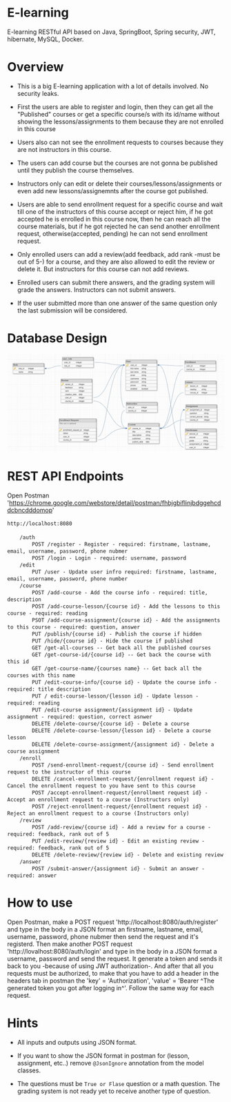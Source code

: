 # E-learning

E-learning RESTful API based on Java, SpringBoot, Spring security, JWT, hibernate, MySQL, Docker.

# Overview

- This is a big E-learning application with a lot of details involved. No security leaks. 

- First the users are able to register and login, then they can get all the "Published" courses or get a specific course/s with its id/name without showing the lessons/assignments to them because they are not enrolled in this course

- Users also can not see the enrollment requests to courses because they are not instructors in this course.

- The users can add course but the courses are not gonna be published until they publish the course themselves.

- Instructors only can edit or delete their courses/lessons/assignments or even add new lessons/assignemnts after the course got published.

- Users are able to send enrollment request for a specific course and wait till one of the instructors of this course accept or reject him, if he got accepted he is enrolled in this course now, then he can reach all the course materials, but if he got rejected he can send another enrollment request, otherwise(accepted, pending) he can not send enrollment request.

- Only enrolled users can add a review(add feedback, add rank -must be out of 5-) for a course, and they are also allowed to edit the review or delete it. But instructors for this course can not add reviews.

- Enrolled users can submit there answers, and the grading system will grade the answers. Instructors can not submit answers.

- If the user submitted more than one answer of the same question only the last submission will be considered.

# Database Design

![database design](https://github.com/KickItLikeShika/E-learning/blob/master/databasedesign.jpg)


# REST API Endpoints

Open Postman 'https://chrome.google.com/webstore/detail/postman/fhbjgbiflinjbdggehcddcbncdddomop'

	http://localhost:8080
		
		/auth
			POST /register - Register - required: firstname, lastname, email, username, password, phone nubmer
			POST /login - Login - required: username, password
		/edit
			PUT /user - Update user infro required: firstname, lastname, email, username, password, phone number
		/course
			POST /add-course - Add the course info - required: title, description
			POST /add-course-lesson/{course id} - Add the lessons to this course - required: reading
			PSOT /add-course-assignment/{course id} - Add the assignments to this course - required: question, answer
			PUT /publish/{course id} - Publish the course if hidden
			PUT /hide/{course id} - Hide the course if published
			GET /get-all-courses -- Get back all the published courses
			GET /get-course-id/{course id} -- Get back the course with this id
			GET /get-course-name/{courses name} -- Get back all the courses with this name
			PUT /edit-course-info/{course id} - Update the course info - required: title description
			PUT / edit-course-lesson/{lesson id} - Update lesson - required: reading
			PUT /edit-course assignment/{assignment id} - Update assignment - required: question, correct asnwer
			DELETE /delete-course/{course id} - Delete a course
			DELETE /delete-course-lesson/{lesson id} - Delete a course lesson
			DELETE /delete-course-assignment/{assignment id} - Delete a course assignment 
		/enroll
			POST /send-enrollment-request/{course id} - Send enrollment request to the instructor of this course
			DELETE /cancel-enrollment-request/{enrollment request id} - Cancel the enrollment request to you have sent to this course
			POST /accept-enrollment-request/{enrollment request id} - Accept an enrollment request to a course (Instructors only)
			POST /reject-enrollment-request/{enrollment request id} - Reject an enrollment request to a course (Instructors only)
		/review
			POST /add-review/{course id} - Add a review for a course - required: feedback, rank out of 5
			PUT /edit-review/{review id} - Edit an existing review - required: feedback, rank out of 5
			DELETE /delete-review/{review id} - Delete and existing review
		/answer
			POST /submit-answer/{assignment id} - Submit an answer - required: answer

# How to use 

Open Postman, make a POST request 'http://localhost:8080/auth/register' and type in the body in a JSON format an firstname, lastname, email, username, password, phone nubmer then send the request and it's registerd.
Then make another POST request 'http://lovalhost:8080/auth/login' and type in the body in a JSON format a username, password and send the request. It generate a token and sends it back to you -because of using JWT authorization-.
And after that all you requests must be authorized, to make that you have to add a header in the headers tab in postman the 'key' = 'Authorization', 'value' = 'Bearer ^The generated token you got after logging in^'.
Follow the same way for each request.

# Hints 

- All inputs and outputs using JSON format.

- If you want to show the JSON format in postman for (lesson, assignment, etc..) remove `@JsonIgnore` annotation from the model classes.

- The questions must be `True or Flase` question or a math question. The grading system is not ready yet to receive another type of question.
